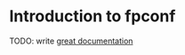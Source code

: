 # Introduction to fpconf

TODO: write [great documentation](http://jacobian.org/writing/what-to-write/)
